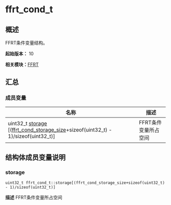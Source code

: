 # ffrt_cond_t


## 概述

FFRT条件变量结构。

**起始版本：** 10

**相关模块：**[FFRT](_f_f_r_t.md)


## 汇总


### 成员变量

| 名称 | 描述 | 
| -------- | -------- |
| uint32_t [storage](#storage) [([ffrt_cond_storage_size](_f_f_r_t.md)+sizeof(uint32_t) - 1)/sizeof(uint32_t)] | FFRT条件变量所占空间  | 


## 结构体成员变量说明


### storage

```
uint32_t ffrt_cond_t::storage[(ffrt_cond_storage_size+sizeof(uint32_t) - 1)/sizeof(uint32_t)]
```
**描述**
FFRT条件变量所占空间
